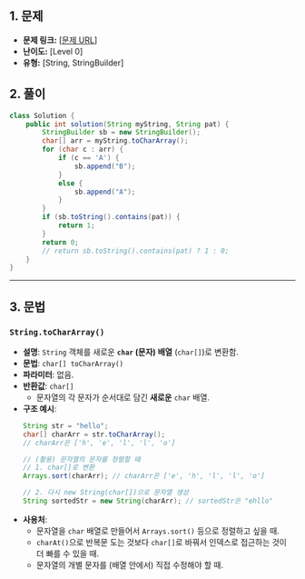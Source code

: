 ## 1. 문제

* **문제 링크:** [[문제 URL](https://school.programmers.co.kr/learn/courses/30/lessons/181864)]
* **난이도:** [Level 0]
* **유형:** [String, StringBuilder]

## 2. 풀이

```java
class Solution {
    public int solution(String myString, String pat) {
        StringBuilder sb = new StringBuilder();
        char[] arr = myString.toCharArray();
        for (char c : arr) {
            if (c == 'A') {
                sb.append("B");
            }
            else {
                sb.append("A");
            }
        }
        if (sb.toString().contains(pat)) {
            return 1;    
        }
        return 0;
        // return sb.toString().contains(pat) ? 1 : 0;
    }
}
```
---
## 3. 문법
### `String.toCharArray()`

* **설명**: `String` 객체를 새로운 **`char` (문자) 배열** (`char[]`)로 변환함.
* **문법**: `char[] toCharArray()`
* **파라미터**: 없음.
* **반환값**: `char[]`
    * 문자열의 각 문자가 순서대로 담긴 **새로운** `char` 배열.
* **구조 예시**:
    ```java
    String str = "hello";
    char[] charArr = str.toCharArray();
    // charArr은 ['h', 'e', 'l', 'l', 'o']
    
    // (활용) 문자열의 문자를 정렬할 때
    // 1. char[]로 변환
    Arrays.sort(charArr); // charArr은 ['e', 'h', 'l', 'l', 'o']
    
    // 2. 다시 new String(char[])으로 문자열 생성
    String sortedStr = new String(charArr); // sortedStr은 "ehllo"
    ```
* **사용처**:
    * 문자열을 `char` 배열로 만들어서 `Arrays.sort()` 등으로 정렬하고 싶을 때.
    * `charAt()`으로 반복문 도는 것보다 `char[]`로 바꿔서 인덱스로 접근하는 것이 더 빠를 수 있을 때.
    * 문자열의 개별 문자를 (배열 안에서) 직접 수정해야 할 때.
